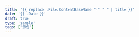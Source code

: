 ```yaml
---
title: '{{ replace .File.ContentBaseName "-" " " | title }}'
date: '{{ .Date }}'
draft: true
type: 'sample'
tags: ["示例"]
---
```

